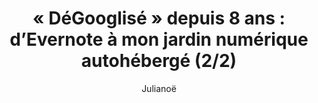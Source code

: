 ---
layout: post
title: "« DéGooglisé » depuis 8 ans : d’Evernote à mon jardin numérique autohébergé (2/2)"
link: "https://www.geeks-curiosity.net/quitter-evernote-autoheberger-jardin-numerique"
author: "Julianoë"
published_date: "30/04/2025"
description: "Comment essayer de m’extirper de l’appli propriétaire Evernote m’a poussé à découvrir l’univers de l’autohébergement"
language: "fr"
categories: 
   - Liens
tags: "auto-hébergement merdification"
og-tags: "auto-hébergement merdification"
permalink: /:categories/:year/:month/:day/:title/
---
